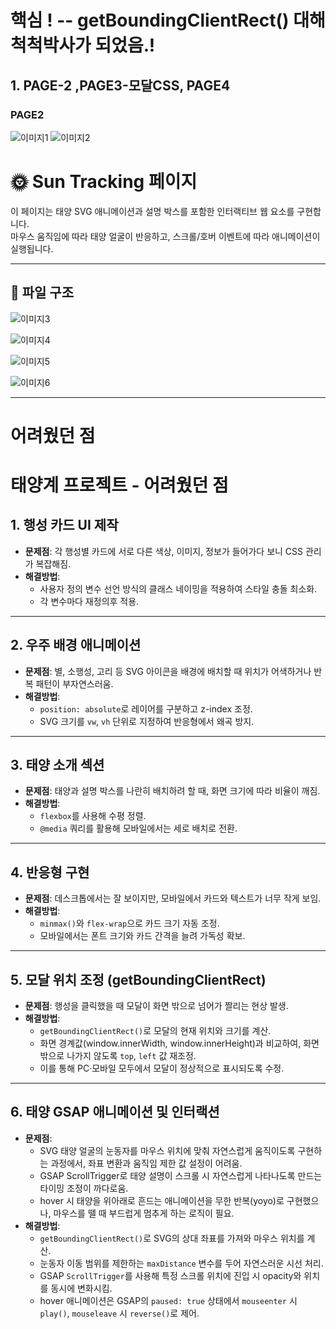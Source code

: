 # 핵심 !  -- getBoundingClientRect()  대해 척척박사가 되었음.!

## 1. PAGE-2 ,PAGE3-모달CSS, PAGE4  

### PAGE2
![이미지1](/public/md-img/lhr/sun-tracking1.png)
![이미지2](/public/md-img/lhr/sun-tracking2.png)
# 🌞 Sun Tracking 페이지

이 페이지는 태양 SVG 애니메이션과 설명 박스를 포함한 인터랙티브 웹 요소를 구현합니다.  
마우스 움직임에 따라 태양 얼굴이 반응하고, 스크롤/호버 이벤트에 따라 애니메이션이 실행됩니다.

---

## 📂 파일 구조

![이미지3](/public/md-img/lhr/page4-1.png)

![이미지4](/public/md-img/lhr/page4-2.png)

![이미지5](/public/md-img/lhr/ab1.png)

![이미지6](/public/md-img/lhr/ab2.png)

---
# 어려웠던 점
# 태양계 프로젝트 - 어려웠던 점

## 1. 행성 카드 UI 제작
- **문제점**: 각 행성별 카드에 서로 다른 색상, 이미지, 정보가 들어가다 보니 CSS 관리가 복잡해짐.
- **해결방법**:
  - 사용자 정의 변수 선언 방식의 클래스 네이밍을 적용하여 스타일 충돌 최소화.
  - 각 변수마다 재정의후 적용.
---
## 2. 우주 배경 애니메이션
- **문제점**: 별, 소행성, 고리 등 SVG 아이콘을 배경에 배치할 때 위치가 어색하거나 반복 패턴이 부자연스러움.
- **해결방법**:
  - `position: absolute`로 레이어를 구분하고 z-index 조정.
  - SVG 크기를 `vw`, `vh` 단위로 지정하여 반응형에서 왜곡 방지.
---
## 3. 태양 소개 섹션
- **문제점**: 태양과 설명 박스를 나란히 배치하려 할 때, 화면 크기에 따라 비율이 깨짐.
- **해결방법**:
  - `flexbox`를 사용해 수평 정렬.
  - `@media` 쿼리를 활용해 모바일에서는 세로 배치로 전환.
---
## 4. 반응형 구현
- **문제점**: 데스크톱에서는 잘 보이지만, 모바일에서 카드와 텍스트가 너무 작게 보임.
- **해결방법**:
  - `minmax()`와 `flex-wrap`으로 카드 크기 자동 조정.
  - 모바일에서는 폰트 크기와 카드 간격을 늘려 가독성 확보.
---
## 5. 모달 위치 조정 (getBoundingClientRect)
- **문제점**: 행성을 클릭했을 때 모달이 화면 밖으로 넘어가 짤리는 현상 발생.
- **해결방법**:
  - `getBoundingClientRect()`로 모달의 현재 위치와 크기를 계산.
  - 화면 경계값(window.innerWidth, window.innerHeight)과 비교하여, 화면 밖으로 나가지 않도록 `top`, `left` 값 재조정.
  - 이를 통해 PC·모바일 모두에서 모달이 정상적으로 표시되도록 수정.
---
## 6. 태양 GSAP 애니메이션 및 인터랙션
- **문제점**:
  - SVG 태양 얼굴의 눈동자를 마우스 위치에 맞춰 자연스럽게 움직이도록 구현하는 과정에서, 좌표 변환과 움직임 제한 값 설정이 어려움.
  - GSAP ScrollTrigger로 태양 설명이 스크롤 시 자연스럽게 나타나도록 만드는 타이밍 조정이 까다로움.
  - hover 시 태양을 위아래로 흔드는 애니메이션을 무한 반복(yoyo)로 구현했으나, 마우스를 뗄 때 부드럽게 멈추게 하는 로직이 필요.
- **해결방법**:
  - `getBoundingClientRect()`로 SVG의 상대 좌표를 가져와 마우스 위치를 계산.
  - 눈동자 이동 범위를 제한하는 `maxDistance` 변수를 두어 자연스러운 시선 처리.
  - GSAP `ScrollTrigger`를 사용해 특정 스크롤 위치에 진입 시 opacity와 위치를 동시에 변화시킴.
  - hover 애니메이션은 GSAP의 `paused: true` 상태에서 `mouseenter` 시 `play()`, `mouseleave` 시 `reverse()`로 제어.

